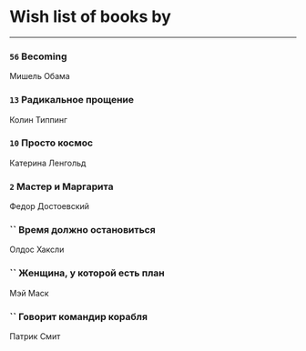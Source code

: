 # Wish list of books by [](https://plus.google.com/u/0/104731829794763834502/)
---

### `56` Becoming
Мишель Обама

### `13` Радикальное прощение
Колин Типпинг

### `10` Просто космос
Катерина Ленгольд

### `2` Мастер и Маргарита
Федор Достоевский

### `` Время должно остановиться
Олдос Хаксли

### `` Женщина, у которой есть план
Мэй Маск

### `` Говорит командир корабля
Патрик Смит

